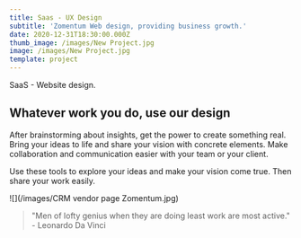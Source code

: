 ```yaml
---
title: Saas - UX Design
subtitle: 'Zomentum Web design, providing business growth.'
date: 2020-12-31T18:30:00.000Z
thumb_image: /images/New Project.jpg
image: /images/New Project.jpg
template: project
---
```

SaaS - Website design.

<!--StartFragment-->

## Whatever work you do, use our design

After brainstorming about insights, get the power to create something real. Bring your ideas to life and share your vision with concrete elements. Make collaboration and communication easier with your team or your client.

Use these tools to explore your ideas and make your vision come true. Then share your work easily.

![](/images/CRM vendor page Zomentum.jpg)

<!--EndFragment-->

> "Men of lofty genius when they are doing least work are most active." - Leonardo Da Vinci
